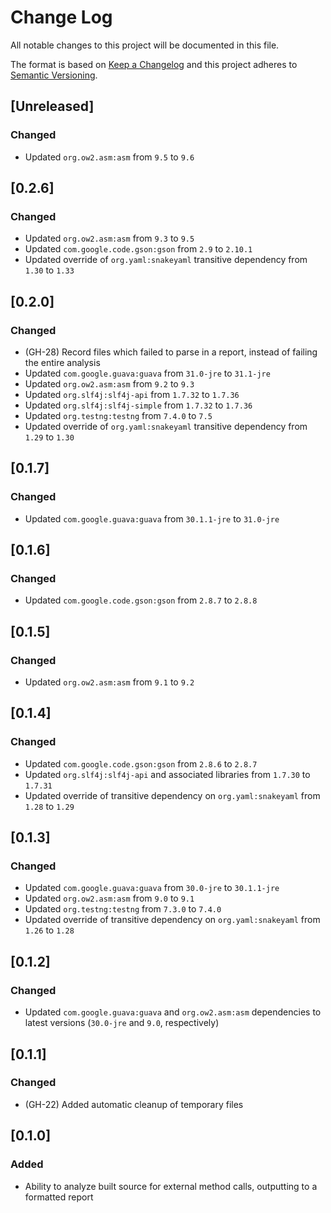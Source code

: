 # Change Log
All notable changes to this project will be documented in this file.

The format is based on [Keep a Changelog](http://keepachangelog.com/)
and this project adheres to [Semantic Versioning](http://semver.org/).

## [Unreleased]
### Changed
- Updated `org.ow2.asm:asm` from `9.5` to `9.6`

## [0.2.6]
### Changed
- Updated `org.ow2.asm:asm` from `9.3` to `9.5`
- Updated `com.google.code.gson:gson` from `2.9` to `2.10.1`
- Updated override of `org.yaml:snakeyaml` transitive dependency from `1.30` to `1.33`

## [0.2.0]
### Changed
- (GH-28) Record files which failed to parse in a report, instead of failing the entire analysis
- Updated `com.google.guava:guava` from `31.0-jre` to `31.1-jre`
- Updated `org.ow2.asm:asm` from `9.2` to `9.3`
- Updated `org.slf4j:slf4j-api` from `1.7.32` to `1.7.36`
- Updated `org.slf4j:slf4j-simple` from `1.7.32` to `1.7.36`
- Updated `org.testng:testng` from `7.4.0` to `7.5`
- Updated override of `org.yaml:snakeyaml` transitive dependency from `1.29` to `1.30`

## [0.1.7]
### Changed
- Updated `com.google.guava:guava` from `30.1.1-jre` to `31.0-jre`

## [0.1.6]
### Changed
- Updated `com.google.code.gson:gson` from `2.8.7` to `2.8.8`

## [0.1.5]
### Changed
- Updated `org.ow2.asm:asm` from `9.1` to `9.2`

## [0.1.4]
### Changed
- Updated `com.google.code.gson:gson` from `2.8.6` to `2.8.7`
- Updated `org.slf4j:slf4j-api` and associated libraries from `1.7.30` to `1.7.31`
- Updated override of transitive dependency on `org.yaml:snakeyaml` from `1.28` to `1.29`

## [0.1.3]
### Changed
- Updated `com.google.guava:guava` from `30.0-jre` to `30.1.1-jre`
- Updated `org.ow2.asm:asm` from `9.0` to `9.1`
- Updated `org.testng:testng` from `7.3.0` to `7.4.0`
- Updated override of transitive dependency on `org.yaml:snakeyaml` from `1.26` to `1.28`

## [0.1.2]
### Changed
- Updated `com.google.guava:guava` and `org.ow2.asm:asm` dependencies to latest versions (`30.0-jre` and `9.0`, respectively)

## [0.1.1]
### Changed
- (GH-22) Added automatic cleanup of temporary files

## [0.1.0]
### Added
- Ability to analyze built source for external method calls, outputting to a formatted report
